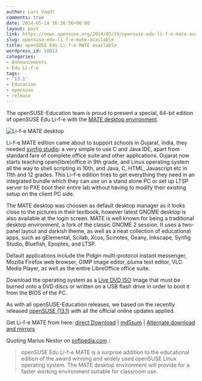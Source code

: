 ```yaml
---
author: Lars Vogdt
comments: true
date: 2014-05-19 16:38:56+00:00
layout: post
link: https://news.opensuse.org/2014/05/19/opensuse-edu-li-f-e-mate-available/
slug: opensuse-edu-li-f-e-mate-available
title: openSUSE Edu Li-f-e MATE available
wordpress_id: 18013
categories:
- Announcements
- Edu Li-f-e
tags:
- '13.1'
- Education
- opensuse
- release
---
```


The openSUSE-Education team is proud to present a special, 64-bit edition of openSUSE Edu Li-f-e with the [MATE desktop environment](http://mate-desktop.org/).


![Li-f-e MATE desktop](https://en.opensuse.org/images/thumb/6/68/Life131-mate1.png/797px-Life131-mate1.png)


Li-f-e MATE edition came about to support schools in Gujarat, India, they needed [synfig studio](http://www.synfig.org): a very simple to use C and Java IDE, apart from standard fare of complete office suite and other applications. Gujarat now starts teaching open(libre)office in 9th grade, and Linux operating system all the way to shell scripting in 10th, and Java, C, HTML, Javascript etc in 11th and 12 grades. This Li-f-e edition tries to get everything they need in an integrated bundle which they can use on a stand alone PC or set up LTSP server to PXE boot their entire lab without having to modify their existing setup on the client PC side.

The MATE desktop was choosen as default desktop manager as it looks close to the pictures in their textbook, however latest GNOME desktop is also available at the login screen. MATE is well known for being a traditional desktop environment, a fork of the classic GNOME 2 session. It uses a two-panel layout and darkish theme, as well as a neat collection of educational apps, such as gElemental, Scilab, Xcos, Scinotes, Geany, Inkscape, Synfig Studio, Bluefish, Epoptes, and LTSP.

Default applications include the Pidgin multi-protocol instant messenger, Mozilla Firefox web browser, GIMP image editor, pluma text editor, VLC Media Player, as well as the entire LibreOffice office suite.

Download the operating system as a [Live DVD ISO](http://sourceforge.net/projects/opensuse-edu/files/download/ISOs/openSUSE-Edu-li-f-e-Mate.x86_64-13.1.1.iso/download) image that must be burned onto a DVD discs or written on a USB flash drive in order to boot it from the BIOS of the PC. 

As with all openSUSE-Education releases, we based on the recently released [openSUSE (13.1)](https://en.opensuse.org/Portal:13.1) with all the official online updates applied.

Get Li-f-e MATE from here: [direct Download](http://sourceforge.net/projects/opensuse-edu/files/download/ISOs/openSUSE-Edu-li-f-e-Mate.x86_64-13.1.1.iso/download) | [md5sum](http://sourceforge.net/projects/opensuse-edu/files/download/ISOs/openSUSE-Edu-li-f-e-Mate.x86_64-13.1.1.iso.md5/download) | [Alternate download and mirrors](http://download.opensuse-education.org/ISOs/)

Quoting Marius Nestor on [softpedia.com](http://linux.softpedia.com/get/Linux-Distributions/openSUSE-Edu-Li-f-e-MATE-103448.shtml) :


<blockquote>openSUSE Edu Li-f-e MATE is a surprise addition to the educational edition of the award winning and widely used openSUSE Linux operating system. The MATE desktop environment will provide for a faster working environment suitable for classroom use. </blockquote>

